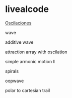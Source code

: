 # livealcode
<a href="https://github.com/nataliabaldogarcia/livealcode/blob/main/livealcode_oscilaciones_bald%C3%B3_natalia.pdf">Oscilaciones</a>
<p>wave</p>
<p>additive wave</p>
<p>attraction array with oscilation</p>
<p>simple armonic motion II</p>
<p>spirals</p>
<p>oopwave</p>
<p>polar to cartesian trail</p>
